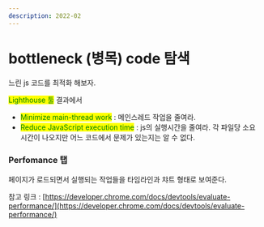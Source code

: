```yaml
---
description: 2022-02
---
```


# bottleneck (병목) code 탐색

느린 js 코드를 최적화 해보자.

<mark style="color:green;">Lighthouse 툴</mark> 결과에서&#x20;

* <mark style="color:green;">Minimize main-thread work</mark> : 메인스레드 작업을 줄여라.
* <mark style="color:green;">Reduce JavaScript execution time</mark> : js의 실행시간을 줄여라. 각 파일당 소요 시간이 나오지만 어느 코드에서 문제가 있는지는 알 수 없다. &#x20;

### Perfomance 탭&#x20;

페이지가 로드되면서 실행되는 작업들을 타임라인과 챠트 형태로 보여준다.

참고 링크 : [https://developer.chrome.com/docs/devtools/evaluate-performance/](https://developer.chrome.com/docs/devtools/evaluate-performance/)



